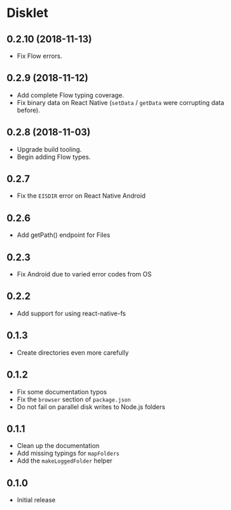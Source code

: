 # Disklet

## 0.2.10 (2018-11-13)

* Fix Flow errors.

## 0.2.9 (2018-11-12)

* Add complete Flow typing coverage.
* Fix binary data on React Native (`setData` / `getData` were corrupting data before).

## 0.2.8 (2018-11-03)

* Upgrade build tooling.
* Begin adding Flow types.

## 0.2.7

* Fix the `EISDIR` error on React Native Android

## 0.2.6

* Add getPath() endpoint for Files

## 0.2.3

* Fix Android due to varied error codes from OS

## 0.2.2

* Add support for using react-native-fs

## 0.1.3

* Create directories even more carefully

## 0.1.2

* Fix some documentation typos
* Fix the `browser` section of `package.json`
* Do not fail on parallel disk writes to Node.js folders

## 0.1.1

* Clean up the documentation
* Add missing typings for `mapFolders`
* Add the `makeLoggedFolder` helper

## 0.1.0

* Initial release
